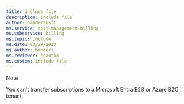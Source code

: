 ```yaml
---
title: include file
description: include file
author: bandersmsft
ms.service: cost-management-billing
ms.subservice: billing
ms.topic: include
ms.date: 03/29/2023
ms.author: banders
ms.reviewer: sgautam
ms.custom: include file
---
```


> [!NOTE]
> You can't transfer subscriptions to a Microsoft Entra B2B or Azure B2C tenant.
